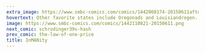 ```yaml
---
extra_image: https://www.smbc-comics.com/comics/1442060174-20150611after.png
hovertext: Other favorite states include Oregonads and Louisiandrogen.
image: https://www.smbc-comics.com/comics/1442110821-20150611.png
next_comic: schrodinger39s-hash
prev_comic: the-law-of-one-price
title: InMANity
---
```


